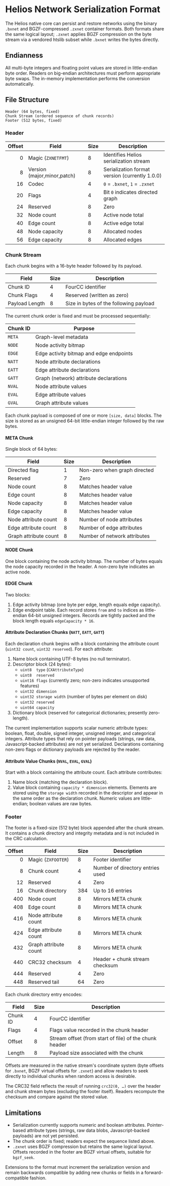 # Helios Network Serialization Format

The Helios native core can persist and restore networks using the binary
`.bxnet` and BGZF-compressed `.zxnet` container formats. Both formats share the
same logical layout; `.zxnet` applies BGZF compression on the byte stream via a
vendored htslib subset while `.bxnet` writes the bytes directly.

## Endianness

All multi-byte integers and floating point values are stored in little-endian
byte order. Readers on big-endian architectures must perform appropriate byte
swaps. The in-memory implementation performs the conversion automatically.

## File Structure

```
Header (64 bytes, fixed)
Chunk Stream (ordered sequence of chunk records)
Footer (512 bytes, fixed)
```

### Header

| Offset | Field                | Size | Description                                      |
|-------:|----------------------|------|--------------------------------------------------|
| 0      | Magic (`ZXNETFMT`)   | 8    | Identifies Helios serialization stream           |
| 8      | Version (major,minor,patch) | 8 | Serialization format version (currently 1.0.0) |
| 16     | Codec                | 4    | `0` = `.bxnet`, `1` = `.zxnet`                   |
| 20     | Flags                | 4    | Bit `0` indicates directed graph                 |
| 24     | Reserved             | 8    | Zero                                             |
| 32     | Node count           | 8    | Active node total                                 |
| 40     | Edge count           | 8    | Active edge total                                 |
| 48     | Node capacity        | 8    | Allocated nodes                                   |
| 56     | Edge capacity        | 8    | Allocated edges                                   |

### Chunk Stream

Each chunk begins with a 16-byte header followed by its payload.

| Field          | Size | Description                        |
|----------------|------|------------------------------------|
| Chunk ID       | 4    | FourCC identifier                  |
| Chunk Flags    | 4    | Reserved (written as zero)         |
| Payload Length | 8    | Size in bytes of the following payload |

The current chunk order is fixed and must be processed sequentially:

| Chunk ID | Purpose                                   |
|----------|-------------------------------------------|
| `META`   | Graph-level metadata                      |
| `NODE`   | Node activity bitmap                      |
| `EDGE`   | Edge activity bitmap and edge endpoints   |
| `NATT`   | Node attribute declarations               |
| `EATT`   | Edge attribute declarations               |
| `GATT`   | Graph (network) attribute declarations    |
| `NVAL`   | Node attribute values                     |
| `EVAL`   | Edge attribute values                     |
| `GVAL`   | Graph attribute values                    |

Each chunk payload is composed of one or more `[size, data]` blocks. The size is
stored as an unsigned 64-bit little-endian integer followed by the raw bytes.

#### META Chunk

Single block of 64 bytes:

| Field                  | Size | Description                   |
|------------------------|------|-------------------------------|
| Directed flag          | 1    | Non-zero when graph directed  |
| Reserved               | 7    | Zero                          |
| Node count             | 8    | Matches header value          |
| Edge count             | 8    | Matches header value          |
| Node capacity          | 8    | Matches header value          |
| Edge capacity          | 8    | Matches header value          |
| Node attribute count   | 8    | Number of node attributes     |
| Edge attribute count   | 8    | Number of edge attributes     |
| Graph attribute count  | 8    | Number of network attributes  |

#### NODE Chunk

One block containing the node activity bitmap. The number of bytes equals the
node capacity recorded in the header. A non-zero byte indicates an active node.

#### EDGE Chunk

Two blocks:

1. Edge activity bitmap (one byte per edge, length equals edge capacity).
2. Edge endpoint table. Each record stores `from` and `to` indices as
   little-endian 64-bit unsigned integers. Records are tightly packed and the
   block length equals `edgeCapacity * 16`.

#### Attribute Declaration Chunks (`NATT`, `EATT`, `GATT`)

Each declaration chunk begins with a block containing the attribute count
(`uint32 count`, `uint32 reserved`). For each attribute:

1. Name block containing UTF-8 bytes (no null terminator).
2. Descriptor block (24 bytes):
   - `uint8  type` (`CXAttributeType`)
   - `uint8  reserved`
   - `uint16 flags` (currently zero; non-zero indicates unsupported features)
   - `uint32 dimension`
   - `uint32 storage width` (number of bytes per element on disk)
   - `uint32 reserved`
   - `uint64 capacity`
3. Dictionary block (reserved for categorical dictionaries; presently zero-length).

The current implementation supports scalar numeric attribute types:
boolean, float, double, signed integer, unsigned integer, and categorical
integers. Attribute types that rely on pointer payloads (strings, raw data,
Javascript-backed attributes) are not yet serialized. Declarations containing
non-zero flags or dictionary payloads are rejected by the reader.

#### Attribute Value Chunks (`NVAL`, `EVAL`, `GVAL`)

Start with a block containing the attribute count. Each attribute contributes:

1. Name block (matching the declaration block).
2. Value block containing `capacity * dimension` elements. Elements are stored
   using the `storage width` recorded in the descriptor and appear in the same
   order as the declaration chunk. Numeric values are little-endian; boolean
   values are raw bytes.

### Footer

The footer is a fixed-size (512 byte) block appended after the chunk stream. It
contains a chunk directory and integrity metadata and is not included in the CRC
calculation.

| Offset | Field                        | Size | Description                          |
|-------:|------------------------------|------|--------------------------------------|
| 0      | Magic (`ZXFOOTER`)           | 8    | Footer identifier                     |
| 8      | Chunk count                  | 4    | Number of directory entries used      |
| 12     | Reserved                     | 4    | Zero                                  |
| 16     | Chunk directory              | 384  | Up to 16 entries                      |
| 400    | Node count                   | 8    | Mirrors META chunk                    |
| 408    | Edge count                   | 8    | Mirrors META chunk                    |
| 416    | Node attribute count         | 8    | Mirrors META chunk                    |
| 424    | Edge attribute count         | 8    | Mirrors META chunk                    |
| 432    | Graph attribute count        | 8    | Mirrors META chunk                    |
| 440    | CRC32 checksum               | 4    | Header + chunk stream checksum        |
| 444    | Reserved                     | 4    | Zero                                  |
| 448    | Reserved tail                | 64   | Zero                                  |

Each chunk directory entry encodes:

| Field    | Size | Description                                         |
|----------|------|-----------------------------------------------------|
| Chunk ID | 4    | FourCC identifier                                   |
| Flags    | 4    | Flags value recorded in the chunk header            |
| Offset   | 8    | Stream offset (from start of file) of the chunk header |
| Length   | 8    | Payload size associated with the chunk              |

Offsets are measured in the native stream's coordinate system (byte offsets for
`.bxnet`, BGZF virtual offsets for `.zxnet`) and allow readers to seek directly
to individual chunks when random access is desirable.

The CRC32 field reflects the result of running `crc32(0, …)` over the header and
chunk stream bytes (excluding the footer itself). Readers recompute the checksum
and compare against the stored value.

## Limitations

- Serialization currently supports numeric and boolean attributes. Pointer-based
  attribute types (strings, raw data blobs, Javascript-backed payloads) are not
  yet persisted.
- The chunk order is fixed; readers expect the sequence listed above.
- `.zxnet` uses BGZF compression but retains the same logical layout. Offsets
  recorded in the footer are BGZF virtual offsets, suitable for `bgzf_seek`.

Extensions to the format must increment the serialization version and remain
backwards compatible by adding new chunks or fields in a forward-compatible
fashion.
